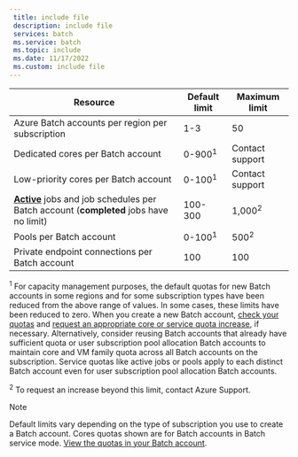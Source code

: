 ```yaml
---
 title: include file
 description: include file
 services: batch
 ms.service: batch
 ms.topic: include
 ms.date: 11/17/2022
 ms.custom: include file
---
```


| **Resource** | **Default limit** | **Maximum limit** |
| --- | --- | --- |
| Azure Batch accounts per region per subscription | 1-3 | 50 |
| Dedicated cores per Batch account | 0-900<sup>1</sup> | Contact support |
| Low-priority cores per Batch account | 0-100<sup>1</sup> | Contact support |
| **[Active](/rest/api/batchservice/job/get#jobstate)** jobs and job schedules per Batch account (**completed** jobs have no limit) | 100-300 | 1,000<sup>2</sup> |
| Pools per Batch account | 0-100<sup>1</sup> | 500<sup>2</sup> |
| Private endpoint connections per Batch account | 100 | 100 |

<sup>1</sup> For capacity management purposes, the default quotas for new Batch accounts in some regions and for some subscription
types have been reduced from the above range of values. In some cases, these limits have been reduced to zero. When you create a
new Batch account, [check your quotas](../articles/batch/batch-quota-limit.md#view-batch-quotas) and
[request an appropriate core or service quota increase](../articles/batch/batch-quota-limit.md#increase-a-quota), if necessary.
Alternatively, consider reusing Batch accounts that already have sufficient quota or user subscription pool allocation
Batch accounts to maintain core and VM family quota across all Batch accounts on the subscription. Service quotas like
active jobs or pools apply to each distinct Batch account even for user subscription pool allocation Batch accounts.

<sup>2</sup> To request an increase beyond this limit, contact Azure Support.


> [!NOTE]
> Default limits vary depending on the type of subscription you use to create a Batch account. Cores quotas shown are for Batch
> accounts in Batch service mode. [View the quotas in your Batch account](../articles/batch/batch-quota-limit.md#view-batch-quotas).
